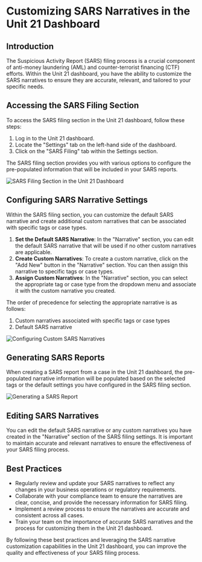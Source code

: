 # Customizing SARS Narratives in the Unit 21 Dashboard

## Introduction

The Suspicious Activity Report (SARS) filing process is a crucial component of anti-money laundering (AML) and counter-terrorist financing (CTF) efforts. Within the Unit 21 dashboard, you have the ability to customize the SARS narratives to ensure they are accurate, relevant, and tailored to your specific needs.

## Accessing the SARS Filing Section

To access the SARS filing section in the Unit 21 dashboard, follow these steps:

1. Log in to the Unit 21 dashboard.
2. Locate the "Settings" tab on the left-hand side of the dashboard.
3. Click on the "SARS Filing" tab within the Settings section.

The SARS filing section provides you with various options to configure the pre-populated information that will be included in your SARS reports.

![SARS Filing Section in the Unit 21 Dashboard](0252_280.jpg)

## Configuring SARS Narrative Settings

Within the SARS filing section, you can customize the default SARS narrative and create additional custom narratives that can be associated with specific tags or case types.

1. **Set the Default SARS Narrative**: In the "Narrative" section, you can edit the default SARS narrative that will be used if no other custom narratives are applicable.
2. **Create Custom Narratives**: To create a custom narrative, click on the "Add New" button in the "Narrative" section. You can then assign this narrative to specific tags or case types.
3. **Assign Custom Narratives**: In the "Narrative" section, you can select the appropriate tag or case type from the dropdown menu and associate it with the custom narrative you created.

The order of precedence for selecting the appropriate narrative is as follows:
1. Custom narratives associated with specific tags or case types
2. Default SARS narrative

![Configuring Custom SARS Narratives](0194_880.jpg)

## Generating SARS Reports

When creating a SARS report from a case in the Unit 21 dashboard, the pre-populated narrative information will be populated based on the selected tags or the default settings you have configured in the SARS filing section.

![Generating a SARS Report](0252_400.jpg)

## Editing SARS Narratives

You can edit the default SARS narrative or any custom narratives you have created in the "Narrative" section of the SARS filing settings. It is important to maintain accurate and relevant narratives to ensure the effectiveness of your SARS filing process.

## Best Practices

- Regularly review and update your SARS narratives to reflect any changes in your business operations or regulatory requirements.
- Collaborate with your compliance team to ensure the narratives are clear, concise, and provide the necessary information for SARS filing.
- Implement a review process to ensure the narratives are accurate and consistent across all cases.
- Train your team on the importance of accurate SARS narratives and the process for customizing them in the Unit 21 dashboard.

By following these best practices and leveraging the SARS narrative customization capabilities in the Unit 21 dashboard, you can improve the quality and effectiveness of your SARS filing process.